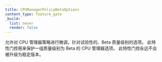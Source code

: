 ```yaml
---
title: CPUManagerPolicyBetaOptions
content_type: feature_gate
_build:
  list: never
  render: false
---
```

<!--
This allows fine-tuning of CPUManager policies,
experimental, Beta-quality options
This feature gate guards *a group* of CPUManager options whose quality level is beta.
This feature gate will never graduate to stable.
-->
允许对 CPU 管理器策略进行微调，针对试验性的、Beta 质量级别的选项。
此特性门控用来保护一组质量级别为 Beta 的 CPU 管理器选项。
此特性门控永远不会被升级为稳定版本。

